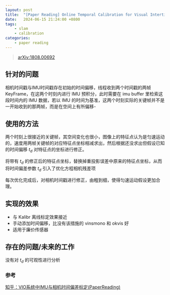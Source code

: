 ```yaml
---
layout: post
title:  "[Paper Reading] Online Temporal Calibration for Visual Intertial System [IROS 2018]"
date:   2024-06-15 21:24:00 +0800
tags: 
    - slam
    - calibration
categories:
    - paper reading
---
```


> [arXiv:1808.00692](https://arxiv.org/abs/1808.00692)

## 针对的问题

相机时间戳与IMU时间戳存在初始的时间偏移，线程收到两个时间戳的两帧KeyFrame，在这两个时刻内进行 IMU 预积分，此时需要在 imu buffer 里检索这段时间内的 IMU 数据，若以 IMU 的时间为基准，这两个时刻实际的关键帧并不是一开始收到的那两帧，而是在空间上有所偏移-

## 使用的方法

两个时刻上很接近的关键帧，其空间变化也很小，图像上的特征点认为是匀速运动的，速度用两帧关键帧的对应特征点坐标相减求出，然后根据还没求出但假设已知的时间偏移 $t_d$ 对特征点的坐标进行修正。

将带有 $t_d$ 的修正后的特征点坐标，替换掉重投影误差中原来的特征点坐标，从而将时间偏差参数 $t_d$ 引入了优化方程相机残差项

每次优化完成后，对相机时间戳进行修正，由粗到细，使得匀速运动假设更加合理。

## 实现的效果

- 与 Kalibr 离线标定效果接近
- 手动添加时间偏移，比没有该措施的 vinsmono 和 okvis 好
- 适用于廉价传感器

## 存在的问题/未来的工作

没有对 $t_d$ 的可观性进行分析


### 参考

[知乎：VIO系统中IMU与相机时间偏差标定(PaperReading)](https://zhuanlan.zhihu.com/p/53555106)
